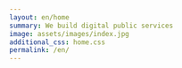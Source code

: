 ```yaml
---
layout: en/home
summary: We build digital public services
image: assets/images/index.jpg
additional_css: home.css
permalink: /en/
---
```

